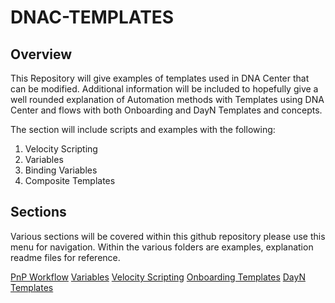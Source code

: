# DNAC-TEMPLATES
## Overview

This Repository will give examples of templates used in DNA Center that can be modified. Additional information will be included to hopefully give a well rounded explanation of Automation methods with Templates using DNA Center and flows with both Onboarding and DayN Templates and concepts.

The section will include scripts and examples with the following:
1. Velocity Scripting
2. Variables
3. Binding Variables
4. Composite Templates

## Sections
Various sections will be covered within this github repository please use this menu for navigation. Within the various folders are examples, explanation readme files for reference.

[PnP Workflow](./PnP-Workflow.md)
[Variables](./Variables.md)
[Velocity Scripting](./Velocity.md)
[Onboarding Templates](./Onboarding.md)
[DayN Templates](./Onboarding.md)
